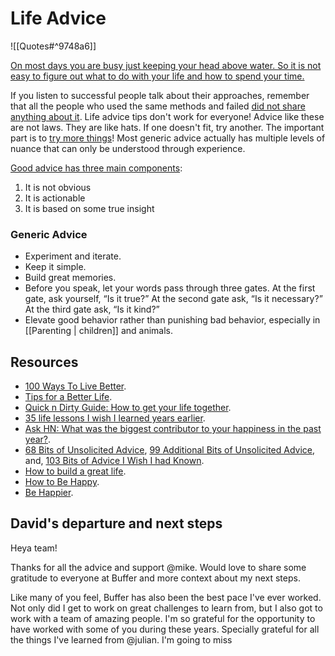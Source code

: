 # Life Advice

![[Quotes#^9748a6]]

[On most days you are busy just keeping your head above water. So it is not easy to figure out what to do with your life and how to spend your time.](https://youtu.be/JXeJANDKwDc)

If you listen to successful people talk about their approaches, remember that all the people who used the same methods and failed [did not share anything about it](https://en.wikipedia.org/wiki/Survivorship_bias). Life advice tips don't work for everyone! Advice like these are not laws. They are like hats. If one doesn't fit, try another. The important part is to [try more things](https://www.lesswrong.com/posts/ZzCxs2AFThcTfFeKr/try-more-things)! Most generic advice actually has multiple levels of nuance that can only be understood through experience.

[Good advice has three main components](https://atis.substack.com/p/most-advice-is-pretty-bad):
1. It is not obvious
2. It is actionable
3. It is based on some true insight

### Generic Advice

- Experiment and iterate.
- Keep it simple.
- Build great memories.
- Before you speak, let your words pass through three gates. At the first gate, ask yourself, “Is it true?” At the second gate ask, “Is it necessary?” At the third gate ask, “Is it kind?”
- Elevate good behavior rather than punishing bad behavior, especially in [[Parenting | children]] and animals.

## Resources

- [100 Ways To Live Better](https://www.lesswrong.com/posts/HJeD6XbMGEfcrx3mD/100-ways-to-live-better).
- [Tips for a Better Life](https://www.lesswrong.com/posts/7hFeMWC6Y5eaSixbD/100-tips-for-a-better-life).
- [Quick n Dirty Guide: How to get your life together](https://www.reddit.com/r/selfimprovement/comments/j9i0bx/quick_n_dirty_guide_how_to_get_your_life/).
- [35 life lessons I wish I learned years earlier](https://www.reddit.com/r/selfimprovement/comments/l5fuxd/35_life_lessons_i_wish_i_learned_years_earlier/).
- [Ask HN: What was the biggest contributor to your happiness in the past year?](https://news.ycombinator.com/item?id=26528011).
- [68 Bits of Unsolicited Advice](https://kk.org/thetechnium/68-bits-of-unsolicited-advice/), [99 Additional Bits of Unsolicited Advice](https://kk.org/thetechnium/99-additional-bits-of-unsolicited-advice/), and, [103 Bits of Advice I Wish I had Known](https://kk.org/thetechnium/103-bits-of-advice-i-wish-i-had-known/).
- [How to build a great life](https://mobile.twitter.com/Camp4/status/1402689150353129472).
- [How to Be Happy](https://www.lesswrong.com/posts/ZbgCx2ntD5eu8Cno9/how-to-be-happy).
- [Be Happier](https://www.lesswrong.com/posts/JHcTP4Ad8QAmRTCZm/be-happier).


## David's departure and next steps

Heya team!

Thanks for all the advice and support @mike. Would love to share some gratitude to everyone at Buffer and more context about my next steps.

Like many of you feel, Buffer has also been the best pace I've ever worked. Not only did I get to work on great challenges to learn from, but I also got to work with a team of amazing people. I'm so grateful for the opportunity to have worked with some of you during these years. Specially grateful for all the things I've learned from @julian. I'm going to miss

